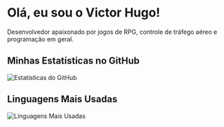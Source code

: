 # Olá, eu sou o Victor Hugo!

Desenvolvedor apaixonado por jogos de RPG, controle de tráfego aéreo e programação em geral.

## Minhas Estatísticas no GitHub
![Estatísticas do GitHub](https://github-readme-stats.vercel.app/api?username=Victor-Morvy&show_icons=true&theme=radical)

## Linguagens Mais Usadas
![Linguagens Mais Usadas](https://github-readme-stats.vercel.app/api/top-langs/?username=Victor-Morvy&layout=compact&theme=radical)
